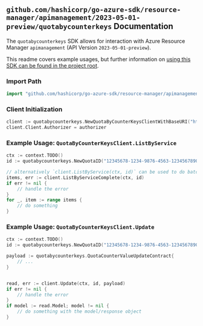 
## `github.com/hashicorp/go-azure-sdk/resource-manager/apimanagement/2023-05-01-preview/quotabycounterkeys` Documentation

The `quotabycounterkeys` SDK allows for interaction with Azure Resource Manager `apimanagement` (API Version `2023-05-01-preview`).

This readme covers example usages, but further information on [using this SDK can be found in the project root](https://github.com/hashicorp/go-azure-sdk/tree/main/docs).

### Import Path

```go
import "github.com/hashicorp/go-azure-sdk/resource-manager/apimanagement/2023-05-01-preview/quotabycounterkeys"
```


### Client Initialization

```go
client := quotabycounterkeys.NewQuotaByCounterKeysClientWithBaseURI("https://management.azure.com")
client.Client.Authorizer = authorizer
```


### Example Usage: `QuotaByCounterKeysClient.ListByService`

```go
ctx := context.TODO()
id := quotabycounterkeys.NewQuotaID("12345678-1234-9876-4563-123456789012", "example-resource-group", "serviceValue", "quotaCounterKeyValue")

// alternatively `client.ListByService(ctx, id)` can be used to do batched pagination
items, err := client.ListByServiceComplete(ctx, id)
if err != nil {
	// handle the error
}
for _, item := range items {
	// do something
}
```


### Example Usage: `QuotaByCounterKeysClient.Update`

```go
ctx := context.TODO()
id := quotabycounterkeys.NewQuotaID("12345678-1234-9876-4563-123456789012", "example-resource-group", "serviceValue", "quotaCounterKeyValue")

payload := quotabycounterkeys.QuotaCounterValueUpdateContract{
	// ...
}


read, err := client.Update(ctx, id, payload)
if err != nil {
	// handle the error
}
if model := read.Model; model != nil {
	// do something with the model/response object
}
```
